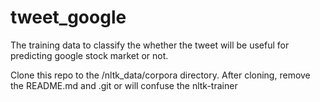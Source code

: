 # tweet_google
The training data to classify the whether the tweet will be useful for predicting google stock market or not.

Clone this repo to the /nltk_data/corpora directory. After cloning, remove the README.md and .git or will confuse the nltk-trainer
